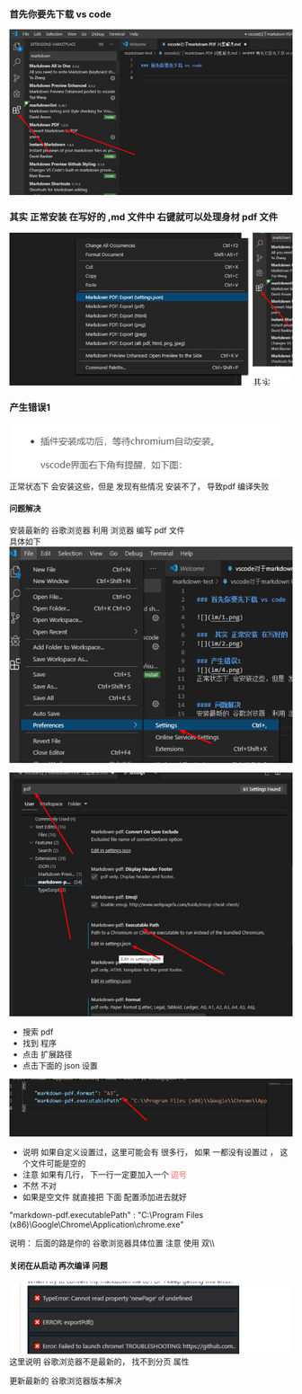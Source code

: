 
### 首先你要先下载 vs code   

![](im/1.png)    

###  其实 正常安装 在写好的 ,md 文件中 右键就可以处理身材 pdf 文件  
![](im/2.png)   

### 产生错误1  
![](im/4.png)  
正常状态下 会安装这些，但是 发现有些情况 安装不了， 导致pdf 编译失败 


#### 问题解决  
安装最新的 谷歌浏览器  利用 浏览器 编写 pdf 文件    
具体如下   
![](im/5.png)   

![](im/6.png)  
+ 搜索 pdf 
+ 找到 程序
+ 点击 扩展路径 
+ 点击下面的 json 设置  

![](im/7.png)  
+ 说明 如果自定义设置过，这里可能会有 很多行， 如果 一都没有设置过  ， 这个文件可能是空的   
+ 注意 如果有几行， 下一行一定要加入一个  <font color = #ff666>  逗号 </font>  
+ 不然 不对   
+ 如果是空文件 就直接把 下面 配置添加进去就好   

"markdown-pdf.executablePath" : "C:\\Program Files (x86)\\Google\\Chrome\\Application\\chrome.exe" 


说明： 后面的路是你的 谷歌浏览器具体位置 注意 使用 双\\\\  

#### 关闭在从启动 再次编译 问题    
![](im/8.png)   
这里说明 谷歌浏览器不是最新的， 找不到分页 属性  

更新最新的 谷歌浏览器版本解决    

 